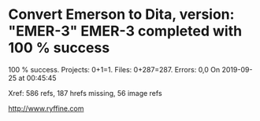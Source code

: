 # Convert Emerson to Dita, version: "EMER-3" EMER-3 completed with 100 % success

100 % success. Projects: 0+1=1.  Files: 0+287=287. Errors: 0,0  On 2019-09-25 at 00:45:45

Xref: 586 refs, 187 hrefs missing, 56 image refs



http://www.ryffine.com
